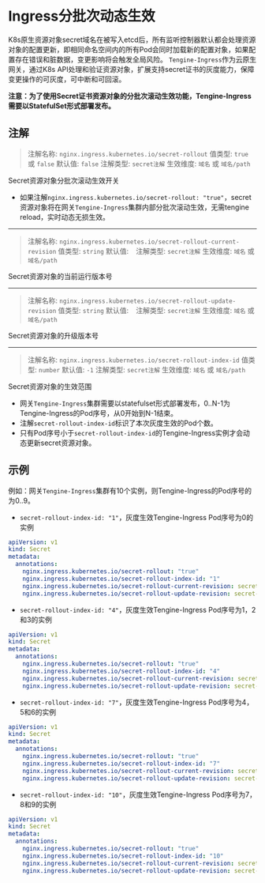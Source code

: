 # Ingress分批次动态生效

K8s原生资源对象secret域名在被写入etcd后，所有监听控制器默认都会处理资源对象的配置更新，即相同命名空间内的所有Pod会同时加载新的配置对象，如果配置存在错误和脏数据，变更影响将会触发全局风险。
`Tengine-Ingress`作为云原生网关，通过K8s API处理和验证资源对象，扩展支持secret证书的灰度能力，保障变更操作的可灰度，可中断和可回滚。

**注意：为了使用Secret证书资源对象的分批次滚动生效功能，Tengine-Ingress需要以StatefulSet形式部署发布。**

## 注解
> 注解名称: `nginx.ingress.kubernetes.io/secret-rollout`
> 值类型: `true` 或 `false`
> 默认值: `false`
> 注解类型: `secret注解`
> 生效维度: `域名` 或 `域名/path`

Secret资源对象分批次滚动生效开关
* 如果注解`nginx.ingress.kubernetes.io/secret-rollout: "true"`，secret资源对象将在网关`Tengine-Ingress`集群内部分批次滚动生效，无需tengine reload，实时动态无损生效。

---

> 注解名称: `nginx.ingress.kubernetes.io/secret-rollout-current-revision`
> 值类型: `string`
> 默认值: ` `
> 注解类型: `secret注解`
> 生效维度: `域名` 或 `域名/path`

Secret资源对象的当前运行版本号

---

> 注解名称: `nginx.ingress.kubernetes.io/secret-rollout-update-revision`
> 值类型: `string`
> 默认值: ` `
> 注解类型: `secret注解`
> 生效维度: `域名` 或 `域名/path`

Secret资源对象的升级版本号

---

> 注解名称: `nginx.ingress.kubernetes.io/secret-rollout-index-id`
> 值类型: `number`
> 默认值: `-1`
> 注解类型: `secret注解`
> 生效维度: `域名` 或 `域名/path`

Secret资源对象的生效范围
* 网关`Tengine-Ingress`集群需要以statefulset形式部署发布，0..N-1为Tengine-Ingress的Pod序号，从0开始到N-1结束。
* 注解`secret-rollout-index-id`标识了本次灰度生效的Pod个数。
* 只有Pod序号小于`secret-rollout-index-id`的Tengine-Ingress实例才会动态更新secret资源对象。

## 示例

例如：网关`Tengine-Ingress`集群有10个实例，则Tengine-Ingress的Pod序号的为0..9。
* `secret-rollout-index-id: "1"`，灰度生效Tengine-Ingress Pod序号为0的实例
```yaml
apiVersion: v1
kind: Secret
metadata:
  annotations:
    nginx.ingress.kubernetes.io/secret-rollout: "true"
    nginx.ingress.kubernetes.io/secret-rollout-index-id: "1"
    nginx.ingress.kubernetes.io/secret-rollout-current-revision: secret-revision-0cfoyid0ze
    nginx.ingress.kubernetes.io/secret-rollout-update-revision: secret-revision-1cfoyid0ze
```

* `secret-rollout-index-id: "4"`，灰度生效Tengine-Ingress Pod序号为1，2和3的实例
```yaml
apiVersion: v1
kind: Secret
metadata:
  annotations:
    nginx.ingress.kubernetes.io/secret-rollout: "true"
    nginx.ingress.kubernetes.io/secret-rollout-index-id: "4"
    nginx.ingress.kubernetes.io/secret-rollout-current-revision: secret-revision-0cfoyid0ze
    nginx.ingress.kubernetes.io/secret-rollout-update-revision: secret-revision-1cfoyid0ze
```

* `secret-rollout-index-id: "7"`，灰度生效Tengine-Ingress Pod序号为4，5和6的实例
```yaml
apiVersion: v1
kind: Secret
metadata:
  annotations:
    nginx.ingress.kubernetes.io/secret-rollout: "true"
    nginx.ingress.kubernetes.io/secret-rollout-index-id: "7"
    nginx.ingress.kubernetes.io/secret-rollout-current-revision: secret-revision-0cfoyid0ze
    nginx.ingress.kubernetes.io/secret-rollout-update-revision: secret-revision-1cfoyid0ze
```

* `secret-rollout-index-id: "10"`，灰度生效Tengine-Ingress Pod序号为7，8和9的实例
```yaml
apiVersion: v1
kind: Secret
metadata:
  annotations:
    nginx.ingress.kubernetes.io/secret-rollout: "true"
    nginx.ingress.kubernetes.io/secret-rollout-index-id: "10"
    nginx.ingress.kubernetes.io/secret-rollout-current-revision: secret-revision-1cfoyid0ze
    nginx.ingress.kubernetes.io/secret-rollout-update-revision: secret-revision-1cfoyid0ze
```
